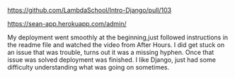 https://github.com/LambdaSchool/Intro-Django/pull/103

https://sean-app.herokuapp.com/admin/

My deployment went smoothly at the beginning,just followed instructions in the readme file and watched the video from After Hours. I did get stuck on an issue that was trouble, turns out it was a missing hyphen. Once that issue was solved deployment was finished. I like Django, just had some difficulty understanding what was going on sometimes.
 